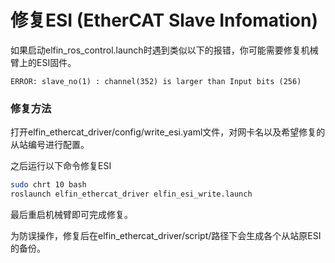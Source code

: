 修复ESI (EtherCAT Slave Infomation)
====

如果启动elfin_ros_control.launch时遇到类似以下的报错，你可能需要修复机械臂上的ESI固件。
```
ERROR: slave_no(1) : channel(352) is larger than Input bits (256)
```

### 修复方法

打开elfin_ethercat_driver/config/write_esi.yaml文件，对网卡名以及希望修复的从站编号进行配置。

之后运行以下命令修复ESI
```sh
sudo chrt 10 bash
roslaunch elfin_ethercat_driver elfin_esi_write.launch
```

最后重启机械臂即可完成修复。

为防误操作，修复后在elfin_ethercat_driver/script/路径下会生成各个从站原ESI的备份。

